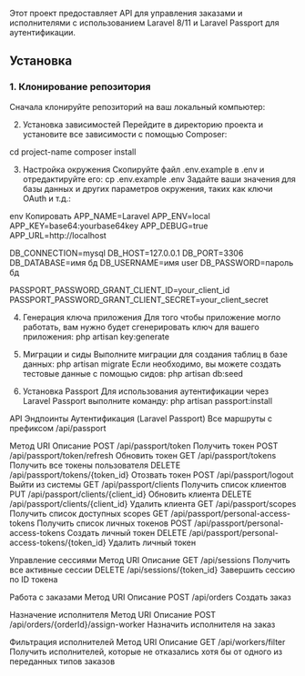 Этот проект предоставляет API для управления заказами и исполнителями с использованием Laravel 8/11 и Laravel Passport для аутентификации.

## Установка

### 1. Клонирование репозитория

Сначала клонируйте репозиторий на ваш локальный компьютер:

2. Установка зависимостей
Перейдите в директорию проекта и установите все зависимости с помощью Composer:

cd project-name
composer install

3. Настройка окружения
Скопируйте файл .env.example в .env и отредактируйте его:
cp .env.example .env
Задайте ваши значения для базы данных и других параметров окружения, таких как ключи OAuth и т.д.:

env
Копировать
APP_NAME=Laravel
APP_ENV=local
APP_KEY=base64:yourbase64key
APP_DEBUG=true
APP_URL=http://localhost

DB_CONNECTION=mysql
DB_HOST=127.0.0.1
DB_PORT=3306
DB_DATABASE=имя бд
DB_USERNAME=имя user
DB_PASSWORD=пароль бд

PASSPORT_PASSWORD_GRANT_CLIENT_ID=your_client_id
PASSPORT_PASSWORD_GRANT_CLIENT_SECRET=your_client_secret

4. Генерация ключа приложения
Для того чтобы приложение могло работать, вам нужно будет сгенерировать ключ для вашего приложения:
php artisan key:generate

5. Миграции и сиды
Выполните миграции для создания таблиц в базе данных:
php artisan migrate
Если необходимо, вы можете создать тестовые данные с помощью сидов:
php artisan db:seed

6. Установка Passport
Для использования аутентификации через Laravel Passport выполните команду:
php artisan passport:install


API Эндпоинты
Аутентификация (Laravel Passport)
Все маршруты с префиксом /api/passport

Метод	URI	Описание
POST	/api/passport/token	Получить токен
POST	/api/passport/token/refresh	Обновить токен
GET	/api/passport/tokens	Получить все токены пользователя
DELETE	/api/passport/tokens/{token_id}	Отозвать токен
POST	/api/passport/logout	Выйти из системы
GET	/api/passport/clients	Получить список клиентов
PUT	/api/passport/clients/{client_id}	Обновить клиента
DELETE	/api/passport/clients/{client_id}	Удалить клиента
GET	/api/passport/scopes	Получить список доступных scopes
GET	/api/passport/personal-access-tokens	Получить список личных токенов
POST	/api/passport/personal-access-tokens	Создать личный токен
DELETE	/api/passport/personal-access-tokens/{token_id}	Удалить личный токен

Управление сессиями
Метод	URI	Описание
GET	/api/sessions	Получить все активные сессии
DELETE	/api/sessions/{token_id}	Завершить сессию по ID токена

Работа с заказами
Метод	URI	Описание
POST	/api/orders	Создать заказ

Назначение исполнителя
Метод	URI	Описание
POST	/api/orders/{orderId}/assign-worker	Назначить исполнителя на заказ

Фильтрация исполнителей
Метод	URI	Описание
GET	/api/workers/filter	Получить исполнителей, которые не отказались хотя бы от одного из переданных типов заказов

